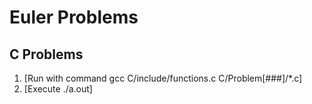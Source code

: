 # Euler Problems
## C Problems
1. [Run with command gcc C/include/functions.c C/Problem[###]/*.c]
2. [Execute ./a.out]

